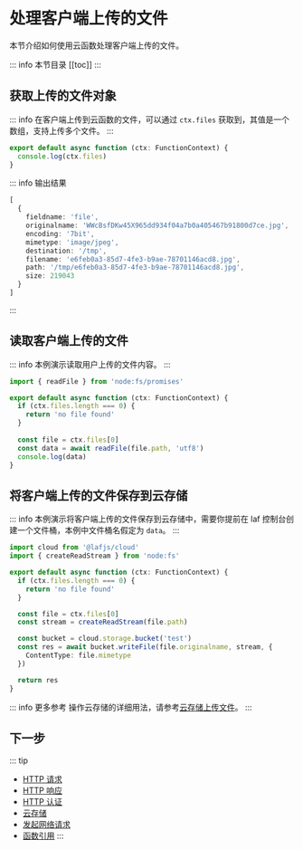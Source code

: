 

# 处理客户端上传的文件

本节介绍如何使用云函数处理客户端上传的文件。

::: info 本节目录
[[toc]]
:::

## 获取上传的文件对象

::: info
在客户端上传到云函数的文件，可以通过 `ctx.files` 获取到，其值是一个数组，支持上传多个文件。
:::

```typescript
export default async function (ctx: FunctionContext) {
  console.log(ctx.files)
}
```


::: info 输出结果
```typescript
[
  {
    fieldname: 'file',
    originalname: 'WWcBsfDKw45X965dd934f04a7b0a405467b91800d7ce.jpg',
    encoding: '7bit',
    mimetype: 'image/jpeg',
    destination: '/tmp',
    filename: 'e6feb0a3-85d7-4fe3-b9ae-78701146acd8.jpg',
    path: '/tmp/e6feb0a3-85d7-4fe3-b9ae-78701146acd8.jpg',
    size: 219043
  }
]
```
:::



## 读取客户端上传的文件

::: info
本例演示读取用户上传的文件内容。
:::

```typescript
import { readFile } from 'node:fs/promises'

export default async function (ctx: FunctionContext) {
  if (ctx.files.length === 0) {
    return 'no file found'
  }
  
  const file = ctx.files[0]
  const data = await readFile(file.path, 'utf8')
  console.log(data)
}
```

## 将客户端上传的文件保存到云存储

::: info
本例演示将客户端上传的文件保存到云存储中，需要你提前在 laf 控制台创建一个文件桶，本例中文件桶名假定为 `data`。
:::

```typescript
import cloud from '@lafjs/cloud'
import { createReadStream } from 'node:fs'

export default async function (ctx: FunctionContext) {
  if (ctx.files.length === 0) {
    return 'no file found'
  }

  const file = ctx.files[0]
  const stream = createReadStream(file.path)

  const bucket = cloud.storage.bucket('test')
  const res = await bucket.writeFile(file.originalname, stream, {
    ContentType: file.mimetype
  })

  return res
}
```

::: info 更多参考
操作云存储的详细用法，请参考[云存储上传文件](../cloud-storage/upload.md)。
:::

## 下一步
::: tip
- [HTTP 请求](./request.md)
- [HTTP 响应](./response.md)
- [HTTP 认证](./auth.md)
- [云存储](../cloud-storage/index.md)
- [发起网络请求](./fetch.md)
- [函数引用](./import.md)
:::

